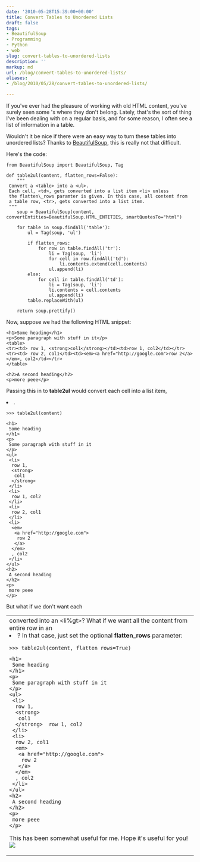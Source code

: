 ```yaml
---
date: '2010-05-28T15:39:00+00:00'
title: Convert Tables to Unordered Lists
draft: false
tags:
- BeautifulSoup
- Programming
- Python
- web
slug: convert-tables-to-unordered-lists
description: ''
markup: md
url: /blog/convert-tables-to-unordered-lists/
aliases:
- /blog/2010/05/28/convert-tables-to-unordered-lists/

---
```


If you've ever had the pleasure of working with old HTML content, you've surely seen some <table>'s where they don't belong. Lately, that's the sort of thing I've been dealing with on a regular basis, and for some reason, I often see a list of information in a table.  
  
Wouldn't it be nice if there were an easy way to turn these tables into unordered lists? Thanks to [BeautifulSoup](http://www.crummy.com/software/BeautifulSoup/), this is really not that difficult.  
  
Here's the code:  

```
from BeautifulSoup import BeautifulSoup, Tag   
  
def table2ul(content, flatten_rows=False):  
    """   
 Convert a <table> into a <ul>.  
 Each cell, <td>, gets converted into a list item <li> unless  
 the flatten\_rows paramter is given. In this case, all content from   
 a table row, <tr>, gets converted into a list item.  
 """  
    soup = BeautifulSoup(content, convertEntities=BeautifulSoup.HTML_ENTITIES, smartQuotesTo="html")  
  
    for table in soup.findAll('table'):  
        ul = Tag(soup, 'ul')  
  
        if flatten_rows:  
            for row in table.findAll('tr'):  
                li = Tag(soup, 'li')  
                for cell in row.findAll('td'):  
                    li.contents.extend(cell.contents)  
                ul.append(li)  
        else:  
            for cell in table.findAll('td'):  
                li = Tag(soup, 'li')  
                li.contents = cell.contents  
                ul.append(li)  
        table.replaceWith(ul)  
  
    return soup.prettify()
```
  
  
Now, suppose we had the following HTML snippet:
```
<h1>Some heading</h1>  
<p>Some paragraph with stuff in it</p>  
<table>  
<tr><td> row 1, <strong>col1</strong></td><td>row 1, col2</td></tr>  
<tr><td> row 2, col1</td><td><em><a href="http://google.com">row 2</a></em>, col2</td></tr>  
</table>  
  
<h2>A second heading</h2>  
<p>more peee</p>
```
  
  
Passing this in to **table2ul** would convert each cell into a list item, <li>. 
```
>>> table2ul(content)
```
  

```
<h1>  
 Some heading  
</h1>  
<p>  
 Some paragraph with stuff in it  
</p>  
<ul>  
 <li>  
  row 1,  
  <strong>  
   col1  
  </strong>  
 </li>  
 <li>  
  row 1, col2  
 </li>  
 <li>  
  row 2, col1  
 </li>  
 <li>  
  <em>  
   <a href="http://google.com">  
    row 2  
   </a>  
  </em>  
  , col2  
 </li>  
</ul>  
<h2>  
 A second heading  
</h2>  
<p>  
 more peee  
</p>
```
  
  
But what if we don't want each <td> converted into an <li%gt>? What if we want all the content from entire row in an <li>? In that case, just set the optional **flatten\_rows** parameter:  

```
>>> table2ul(content, flatten_rows=True)
```
  

```
<h1>  
 Some heading  
</h1>  
<p>  
 Some paragraph with stuff in it  
</p>  
<ul>  
 <li>  
  row 1,  
  <strong>  
   col1  
  </strong>  row 1, col2  
 </li>  
 <li>  
  row 2, col1  
  <em>  
   <a href="http://google.com">  
    row 2  
   </a>  
  </em>  
  , col2  
 </li>  
</ul>  
<h2>  
 A second heading  
</h2>  
<p>  
 more peee  
</p>
```
  
  
This has been somewhat useful for me. Hope it's useful for you!![](https://blogger.googleusercontent.com/tracker/4123748873183487963-2232988455138779924?l=bradmontgomery.blogspot.com)